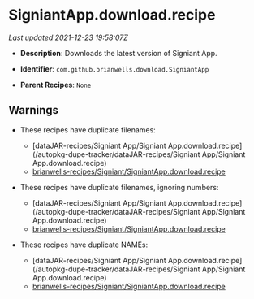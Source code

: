 # SigniantApp.download.recipe

_Last updated 2021-12-23 19:58:07Z_

- **Description**: Downloads the latest version of Signiant App.

- **Identifier**: `com.github.brianwells.download.SigniantApp`

- **Parent Recipes**: `None`

## Warnings

- These recipes have duplicate filenames:
    - [dataJAR-recipes/Signiant App/Signiant App.download.recipe](/autopkg-dupe-tracker/dataJAR-recipes/Signiant App/Signiant App.download.recipe)
    - [brianwells-recipes/Signiant/SigniantApp.download.recipe](/autopkg-dupe-tracker/brianwells-recipes/Signiant/SigniantApp.download.recipe)

- These recipes have duplicate filenames, ignoring numbers:
    - [dataJAR-recipes/Signiant App/Signiant App.download.recipe](/autopkg-dupe-tracker/dataJAR-recipes/Signiant App/Signiant App.download.recipe)
    - [brianwells-recipes/Signiant/SigniantApp.download.recipe](/autopkg-dupe-tracker/brianwells-recipes/Signiant/SigniantApp.download.recipe)

- These recipes have duplicate NAMEs:
    - [dataJAR-recipes/Signiant App/Signiant App.download.recipe](/autopkg-dupe-tracker/dataJAR-recipes/Signiant App/Signiant App.download.recipe)
    - [brianwells-recipes/Signiant/SigniantApp.download.recipe](/autopkg-dupe-tracker/brianwells-recipes/Signiant/SigniantApp.download.recipe)